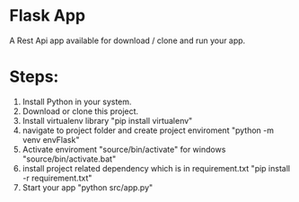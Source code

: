 # Flask App
A Rest Api app available for download / clone and run your app.

# Steps:
1) Install Python in your system.
2) Download or clone this project.
3) Install virtualenv library "pip install virtualenv"
4) navigate to project folder and create project enviroment "python -m venv envFlask"
5) Activate enviroment "source/bin/activate"  for windows "source/bin/activate.bat"
6) install project related dependency which is in requirement.txt "pip install -r requirement.txt"
7) Start your app  "python src/app.py"

